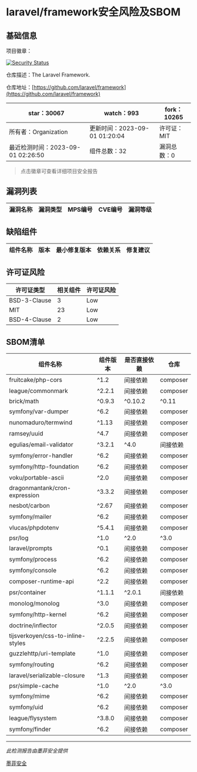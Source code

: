 # laravel/framework安全风险及SBOM

## 基础信息

项目徽章：

[![Security Status](https://www.murphysec.com/platform3/v31/badge/1697314254854975488.svg)](https://www.murphysec.com/console/report/1694415317542723584/1697314254854975488)

仓库描述：The Laravel Framework.

仓库地址：[https://github.com/laravel/framework](https://github.com/laravel/framework)

| star：30067 | watch：993 | fork：10265 |
| ----------- | -------------- | ------------ |
| 所有者：Organization | 更新时间：2023-09-01 01:20:04 | 许可证：MIT |
| 最近检测时间：2023-09-01 02:26:50 | 组件总数：32 | 漏洞总数：0 |

> 点击徽章可查看详细项目安全报告



## 漏洞列表

| 漏洞名称 | 漏洞类型 | MPS编号 | CVE编号 | 漏洞等级 |
| ------- | ------ | ------- | ------ | ----- |





## 缺陷组件

| 组件名称 | 版本 | 最小修复版本 | 依赖关系 | 修复建议 |
| -------- | ---- | ------------ | -------- | -------- |





## 许可证风险

| 许可证类型 | 相关组件 | 许可证风险 |
| ---------- | -------- | ---------- |
|BSD-3-Clause|3|Low|
|MIT|23|Low|
|BSD-4-Clause|2|Low|




## SBOM清单

| 组件名称 | 组件版本 | 是否直接依赖 | 仓库 |
| -------- | -------- | ------------ | ---- |
|fruitcake/php-cors|^1.2|间接依赖|composer|
|league/commonmark|^2.2.1|间接依赖|composer|
|brick/math|^0.9.3|^0.10.2|^0.11|间接依赖|composer|
|symfony/var-dumper|^6.2|间接依赖|composer|
|nunomaduro/termwind|^1.13|间接依赖|composer|
|ramsey/uuid|^4.7|间接依赖|composer|
|egulias/email-validator|^3.2.1|^4.0|间接依赖|composer|
|symfony/error-handler|^6.2|间接依赖|composer|
|symfony/http-foundation|^6.2|间接依赖|composer|
|voku/portable-ascii|^2.0|间接依赖|composer|
|dragonmantank/cron-expression|^3.3.2|间接依赖|composer|
|nesbot/carbon|^2.67|间接依赖|composer|
|symfony/mailer|^6.2|间接依赖|composer|
|vlucas/phpdotenv|^5.4.1|间接依赖|composer|
|psr/log|^1.0|^2.0|^3.0|间接依赖|composer|
|laravel/prompts|^0.1|间接依赖|composer|
|symfony/process|^6.2|间接依赖|composer|
|symfony/console|^6.2|间接依赖|composer|
|composer-runtime-api|^2.2|间接依赖|composer|
|psr/container|^1.1.1|^2.0.1|间接依赖|composer|
|monolog/monolog|^3.0|间接依赖|composer|
|symfony/http-kernel|^6.2|间接依赖|composer|
|doctrine/inflector|^2.0.5|间接依赖|composer|
|tijsverkoyen/css-to-inline-styles|^2.2.5|间接依赖|composer|
|guzzlehttp/uri-template|^1.0|间接依赖|composer|
|symfony/routing|^6.2|间接依赖|composer|
|laravel/serializable-closure|^1.3|间接依赖|composer|
|psr/simple-cache|^1.0|^2.0|^3.0|间接依赖|composer|
|symfony/mime|^6.2|间接依赖|composer|
|symfony/uid|^6.2|间接依赖|composer|
|league/flysystem|^3.8.0|间接依赖|composer|
|symfony/finder|^6.2|间接依赖|composer|


------

*此检测报告由墨菲安全提供*

[墨菲安全](www.murphysec.com)